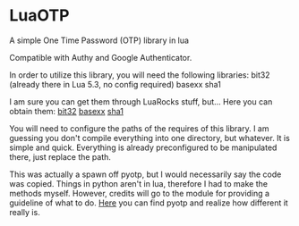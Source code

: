# LuaOTP
A simple One Time Password (OTP) library in lua

Compatible with Authy and Google Authenticator.


In order to utilize this library, you will need the following libraries:
bit32 (already there in Lua 5.3, no config required)
basexx
sha1

I am sure you can get them through LuaRocks stuff, but...
Here you can obtain them:
[bit32](http://www.snpedia.com/extensions/Scribunto/engines/LuaCommon/lualib/bit32.lua)
[basexx](https://github.com/aiq/basexx/blob/master/lib/basexx.lua)
[sha1](https://github.com/kikito/sha1.lua)

You will need to configure the paths of the requires of this library. I am guessing you don't compile everything into one directory, but whatever. It is simple and quick. Everything is already preconfigured to be manipulated there, just replace the path.


This was actually a spawn off pyotp, but I would necessarily say the code was copied. Things in python aren't in lua, therefore I had to make the methods myself. However, credits will go to the module for providing a guideline of what to do. [Here](https://github.com/pyotp/pyotp) you can find pyotp and realize how different it really is.



